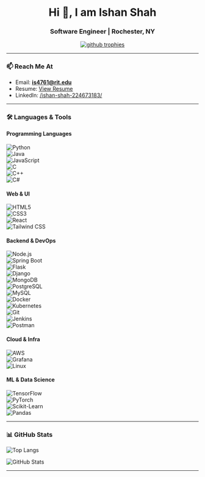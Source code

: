 <h1 align="center">Hi 👋, I am Ishan Shah</h1>
<h3 align="center">Software Engineer | Rochester, NY</h3>

</p>

<p align="center">
  <a href="https://github.com/ryo-ma/github-profile-trophy">
    <img src="https://github-profile-trophy.vercel.app/?username=ishanshah001&theme=onedark" alt="github trophies" />
  </a>
</p>

---

### 📫 Reach Me At
- Email: **is4761@rit.edu**  
- Resume: [View Resume](https://drive.google.com/file/d/1PtOdEip5uOsS0NiV81YLq1nut10d09Q5/view?usp=sharing)
- LinkedIn: [/ishan-shah-224673183/](https://www.linkedin.com/in/ishan-shah-224673183/)

---

### 🛠️ Languages & Tools

#### Programming Languages  
![Python](https://img.shields.io/badge/-Python-3776AB?style=flat&logo=python&logoColor=white)  
![Java](https://img.shields.io/badge/-Java-007396?style=flat&logo=java&logoColor=white)  
![JavaScript](https://img.shields.io/badge/-JavaScript-F7DF1E?style=flat&logo=javascript&logoColor=black)  
![C](https://img.shields.io/badge/-C-00599C?style=flat&logo=c&logoColor=white)  
![C++](https://img.shields.io/badge/-C++-00599C?style=flat&logo=c%2B%2B&logoColor=white)  
![C#](https://img.shields.io/badge/-C%23-239120?style=flat&logo=c-sharp&logoColor=white)  


#### Web & UI  
![HTML5](https://img.shields.io/badge/-HTML5-E34F26?style=flat&logo=html5&logoColor=white)  
![CSS3](https://img.shields.io/badge/-CSS3-1572B6?style=flat&logo=css3&logoColor=white)  
![React](https://img.shields.io/badge/-React-20232A?style=flat&logo=react&logoColor=61DAFB)  
![Tailwind CSS](https://img.shields.io/badge/-Tailwind%20CSS-38B2AC?style=flat&logo=tailwind-css&logoColor=white)  


#### Backend & DevOps  
![Node.js](https://img.shields.io/badge/-Node.js-339933?style=flat&logo=node.js&logoColor=white)  
![Spring Boot](https://img.shields.io/badge/-Spring%20Boot-6DB33F?style=flat&logo=spring-boot&logoColor=white)  
![Flask](https://img.shields.io/badge/-Flask-000000?style=flat&logo=flask&logoColor=white)  
![Django](https://img.shields.io/badge/-Django-092E20?style=flat&logo=django&logoColor=white)  
![MongoDB](https://img.shields.io/badge/-MongoDB-47A248?style=flat&logo=mongodb&logoColor=white)  
![PostgreSQL](https://img.shields.io/badge/-PostgreSQL-336791?style=flat&logo=postgresql&logoColor=white)  
![MySQL](https://img.shields.io/badge/-MySQL-4479A1?style=flat&logo=mysql&logoColor=white)  
![Docker](https://img.shields.io/badge/-Docker-2496ED?style=flat&logo=docker&logoColor=white)  
![Kubernetes](https://img.shields.io/badge/-Kubernetes-326CE5?style=flat&logo=kubernetes&logoColor=white)   
![Git](https://img.shields.io/badge/-Git-F05032?style=flat&logo=git&logoColor=white)  
![Jenkins](https://img.shields.io/badge/-Jenkins-D24939?style=flat&logo=jenkins&logoColor=white)  
![Postman](https://img.shields.io/badge/-Postman-FF6C37?style=flat&logo=postman&logoColor=white)

#### Cloud & Infra  
![AWS](https://img.shields.io/badge/-AWS-232F3E?style=flat&logo=amazon-aws&logoColor=white)    
![Grafana](https://img.shields.io/badge/-Grafana-F46800?style=flat&logo=grafana&logoColor=white)  
![Linux](https://img.shields.io/badge/-Linux-FCC624?style=flat&logo=linux&logoColor=black)

#### ML & Data Science  
![TensorFlow](https://img.shields.io/badge/-TensorFlow-FF6F00?style=flat&logo=tensorflow&logoColor=white)  
![PyTorch](https://img.shields.io/badge/-PyTorch-EE4C2C?style=flat&logo=pytorch&logoColor=white)  
![Scikit-Learn](https://img.shields.io/badge/-Scikit--Learn-F7931E?style=flat&logo=scikit-learn&logoColor=white)  
![Pandas](https://img.shields.io/badge/-Pandas-150458?style=flat&logo=pandas&logoColor=white)

---

### 📊 GitHub Stats

<p align="left">
  <img src="https://github-readme-stats.vercel.app/api/top-langs/?username=ishanshah001&layout=compact&theme=tokyonight" alt="Top Langs" />
</p>

<p align="left">
  <img src="https://github-readme-stats.vercel.app/api?username=ishanshah001&show_icons=true&theme=tokyonight" alt="GitHub Stats" />
</p>

---
